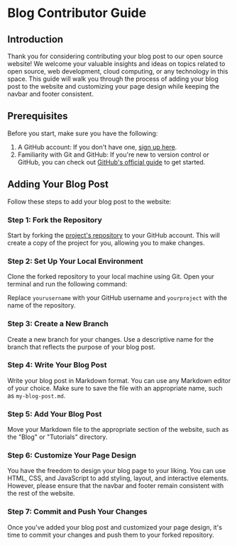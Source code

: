# Blog Contributor Guide

## Introduction

Thank you for considering contributing your blog post to our open source website! We welcome your valuable insights and ideas on topics related to open source, web development, cloud computing, or any technology in this space. This guide will walk you through the process of adding your blog post to the website and customizing your page design while keeping the navbar and footer consistent.

## Prerequisites

Before you start, make sure you have the following:

1. A GitHub account: If you don't have one, [sign up here](https://github.com/join).
2. Familiarity with Git and GitHub: If you're new to version control or GitHub, you can check out [GitHub's official guide](https://guides.github.com/activities/hello-world/) to get started.

## Adding Your Blog Post

Follow these steps to add your blog post to the website:

### Step 1: Fork the Repository

Start by forking the [project's repository](https://github.com/) to your GitHub account. This will create a copy of the project for you, allowing you to make changes.

### Step 2: Set Up Your Local Environment

Clone the forked repository to your local machine using Git. Open your terminal and run the following command:

Replace `yourusername` with your GitHub username and `yourproject` with the name of the repository.

### Step 3: Create a New Branch

Create a new branch for your changes. Use a descriptive name for the branch that reflects the purpose of your blog post.

### Step 4: Write Your Blog Post

Write your blog post in Markdown format. You can use any Markdown editor of your choice. Make sure to save the file with an appropriate name, such as `my-blog-post.md`.

### Step 5: Add Your Blog Post

Move your Markdown file to the appropriate section of the website, such as the "Blog" or "Tutorials" directory.

### Step 6: Customize Your Page Design

You have the freedom to design your blog page to your liking. You can use HTML, CSS, and JavaScript to add styling, layout, and interactive elements. However, please ensure that the navbar and footer remain consistent with the rest of the website.

### Step 7: Commit and Push Your Changes

Once you've added your blog post and customized your page design, it's time to commit your changes and push them to your forked repository.




